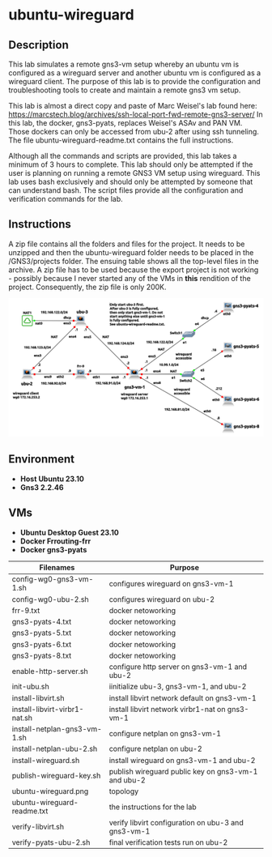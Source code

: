 # ubuntu-wireguard
## Description
This lab simulates a remote gns3-vm setup whereby an ubuntu vm
is configured as a wireguard server and another ubuntu vm is
configured as a wireguard client. The purpose of this lab is
to provide the configuration and troubleshooting tools to create
and maintain a remote gns3 vm setup.

This lab is almost a direct copy and paste of Marc Weisel's lab found here:
https://marcstech.blog/archives/ssh-local-port-fwd-remote-gns3-server/
In this lab, the docker, gns3-pyats, replaces Weisel's ASAv and PAN VM. Those
dockers can only be accessed from ubu-2 after using ssh tunneling.
The file ubuntu-wireguard-readme.txt contains the full instructions.

Although all the commands and scripts are provided, this
lab takes a minimum of 3 hours to complete. This lab should
only be attempted if the user is planning on running a
remote GNS3 VM setup using wireguard. This lab uses bash
exclusively and should only be attempted by someone that can understand bash.
The script files provide all the configuration and verification commands for the lab.

## Instructions
A zip file contains all the folders and files for the project. It needs to be unzipped
and then the ubuntu-wireguard folder needs to be placed in the /GNS3/projects folder.
The ensuing table shows all the top-level files in the archive. A zip file has to be used because the export project is not working - possibly because I never started any of the VMs in **this** rendition of the project. Consequently, the zip file is only 200K.

![Topology](/Network/Topology.png)

## Environment
 * **Host Ubuntu 23.10**
 * **Gns3 2.2.46**
## VMs
 * **Ubuntu Desktop Guest 23.10**
 * **Docker Frrouting-frr**
 * **Docker gns3-pyats**


| Filenames                     | Purpose                                             |
| ----------------------------- | --------------------------------------------------- |
| config-wg0-gns3-vm-1.sh       | configures wireguard on gns3-vm-1                   |
| config-wg0-ubu-2.sh           | configures wireguard on ubu-2                       |
| frr-9.txt                     | docker netoworking                                  |
| gns3-pyats-4.txt              | docker netoworking                                  |
| gns3-pyats-5.txt              | docker netoworking                                  |
| gns3-pyats-6.txt              | docker netoworking                                  |
| gns3-pyats-8.txt              | docker netoworking                                  |
| enable-http-server.sh         | configure http server on gns3-vm-1 and ubu-2        |
| init-ubu.sh                   | iinitialize ubu-3, gns3-vm-1, and ubu-2             |
| install-libvirt.sh            | install libvirt network default on gns3-vm-1        |
| install-libvirt-virbr1-nat.sh | install libvirt network virbr1-nat on gns3-vm-1     |
| install-netplan-gns3-vm-1.sh  | configure netplan on gns3-vm-1                      |
| install-netplan-ubu-2.sh      | configure netplan on ubu-2                          |
| install-wireguard.sh          | install wireguard on gns3-vm-1 and ubu-2            |
| publish-wireguard-key.sh      | publish wireguard public key on gns3-vm-1 and ubu-2 |
| ubuntu-wireguard.png          | topology                                         |
| ubuntu-wireguard-readme.txt   | the instructions for the lab                        |
| verify-libvirt.sh             | verify libvirt configuration on ubu-3 and gns3-vm-1 |
| verify-pyats-ubu-2.sh         | final verification tests run on ubu-2               |

